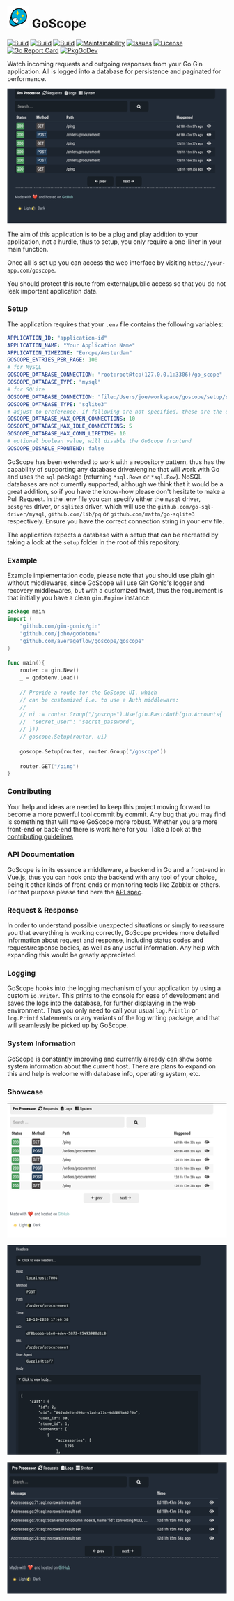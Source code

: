 # <img src="frontend/public/logo.svg" alt=" " width="50" height="50"/> GoScope

[![Build](https://img.shields.io/github/workflow/status/averageflow/goscope/golangci-lint?label=GolangCI%20Lint)](#)
[![Build](https://img.shields.io/github/workflow/status/averageflow/goscope/gobuild?label=Go%20Build)](#)
[![Build](https://img.shields.io/github/workflow/status/averageflow/goscope/npmbuild?label=NPM%20Build)](#)
[![Maintainability](https://api.codeclimate.com/v1/badges/465ff63fcadad83c6aa3/maintainability)](https://codeclimate.com/github/averageflow/goscope/maintainability)
[![Issues](https://img.shields.io/github/issues/averageflow/goscope)](#)
[![License](https://img.shields.io/github/license/averageflow/goscope.svg)](https://github.com/averageflow/goscope/blob/master/LICENSE.md)
[![Go Report Card](https://goreportcard.com/badge/github.com/averageflow/goscope)](https://goreportcard.com/report/github.com/averageflow/goscope)
[![PkgGoDev](https://pkg.go.dev/badge/mod/github.com/averageflow/goscope@v1.7.2)](https://pkg.go.dev/mod/github.com/averageflow/goscope@v1.7.2)

Watch incoming requests and outgoing responses from your Go Gin application. All is logged into a database for persistence and paginated for performance.

![GoScope Dashboard](showcase/0.png)

The aim of this application is to be a plug and play addition to your application, not a hurdle, thus to setup, you only require a one-liner in your main function.

Once all is set up you can access the web interface by visiting `http://your-app.com/goscope`. 

You should protect this route from external/public access so that you do not leak important application data.

### Setup


The application requires that your `.env` file contains the following variables:

```yaml
APPLICATION_ID: "application-id"
APPLICATION_NAME: "Your Application Name"
APPLICATION_TIMEZONE: "Europe/Amsterdam"
GOSCOPE_ENTRIES_PER_PAGE: 100
# for MySQL
GOSCOPE_DATABASE_CONNECTION: "root:root@tcp(127.0.0.1:3306)/go_scope"  
GOSCOPE_DATABASE_TYPE: "mysql"
# for SQLite
GOSCOPE_DATABASE_CONNECTION: "file:/Users/joe/workspace/goscope/setup/sqlite.sqlite" 
GOSCOPE_DATABASE_TYPE: "sqlite3"
# adjust to preference, if following are not specified, these are the defaults
GOSCOPE_DATABASE_MAX_OPEN_CONNECTIONS: 10
GOSCOPE_DATABASE_MAX_IDLE_CONNECTIONS: 5
GOSCOPE_DATABASE_MAX_CONN_LIFETIME: 10
# optional boolean value, will disable the GoScope frontend
GOSCOPE_DISABLE_FRONTEND: false
```

GoScope has been extended to work with a repository pattern, thus has the capability of supporting any database driver/engine that will work with Go and uses the `sql` package (returning `*sql.Rows` or `*sql.Row`). 
NoSQL databases are not currently supported, although we think that it would be a great addition, so if you have the know-how please don't hesitate to make a Pull Request.
In the .env file you can specify either the `mysql` driver, `postgres` driver, or `sqlite3` driver, which will use the `github.com/go-sql-driver/mysql`, `github.com/lib/pq` or `github.com/mattn/go-sqlite3` respectively. Ensure you have the correct connection string in your env file.

The application expects a database with a setup that can be recreated by taking a look at the `setup` folder in the root of this repository.

### Example
Example implementation code, please note that you should use plain gin without middlewares, since GoScope will use Gin Gonic's logger and recovery middlewares, but with a customized twist, thus the requirement is that initially you have a clean `gin.Engine` instance.

```go
package main
import (
    "github.com/gin-gonic/gin"
    "github.com/joho/godotenv"
    "github.com/averageflow/goscope/goscope"
)

func main(){
    router := gin.New()
    _ = godotenv.Load()
    
    // Provide a route for the GoScope UI, which
	// can be customized i.e. to use a Auth middleware:
	//
	// ui := router.Group("/goscope").Use(gin.BasicAuth(gin.Accounts{
	//	"secret_user": "secret_password",
	// }))
	// goscope.Setup(router, ui)

    goscope.Setup(router, router.Group("/goscope"))
    
    router.GET("/ping")
}
```

### Contributing

Your help and ideas are needed to keep this project moving forward to become a more powerful tool commit by commit. Any bug that you may find is something that will make GoScope more robust. Whether you are more front-end or back-end there is work here for you. Take a look at the [contributing guidelines](CONTRIBUTING.md)

### API Documentation

GoScope is in its essence a middleware, a backend in Go and a front-end in Vue.js, thus you can hook onto the backend with any tool of your choice, being it other kinds of front-ends or monitoring tools like Zabbix or others. 
For that purpose please find here the [API spec](SPEC-API.md).

### Request & Response

In order to understand possible unexpected situations or simply to reassure you that everything is working correctly, GoScope provides more detailed information about request and response, including status codes and request/response bodies, as well as any useful information. Any help with expanding this would be greatly appreciated.

### Logging

GoScope hooks into the logging mechanism of your application by using a custom `io.Writer`. 
This prints to the console for ease of development and saves the logs into the database, for further displaying in the web environment.
Thus you only need to call your usual `log.Println` or `log.Printf` statements or any variants of the log writing package, and that will seamlessly be picked up by GoScope.

### System Information

GoScope is constantly improving and currently already can show some system information about the current host. There are plans to expand on this and help is welcome with database info, operating system, etc.

### Showcase

![GoScope Dashboard](showcase/2.png)

![GoScope Dashboard](showcase/3.png)

![GoScope Dashboard](showcase/4.png)

